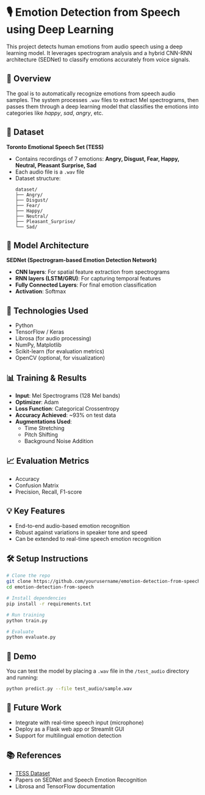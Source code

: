 
# 🎙️ Emotion Detection from Speech using Deep Learning

This project detects human emotions from audio speech using a deep learning model. It leverages spectrogram analysis and a hybrid CNN-RNN architecture (SEDNet) to classify emotions accurately from voice signals.

## 🚀 Overview

The goal is to automatically recognize emotions from speech audio samples. The system processes `.wav` files to extract Mel spectrograms, then passes them through a deep learning model that classifies the emotions into categories like *happy*, *sad*, *angry*, etc.

## 📁 Dataset

**Toronto Emotional Speech Set (TESS)**  
- Contains recordings of 7 emotions: **Angry, Disgust, Fear, Happy, Neutral, Pleasant Surprise, Sad**
- Each audio file is a `.wav` file
- Dataset structure:
  ```
  dataset/
  ├── Angry/
  ├── Disgust/
  ├── Fear/
  ├── Happy/
  ├── Neutral/
  ├── Pleasant_Surprise/
  └── Sad/
  ```

## 🧠 Model Architecture

**SEDNet (Spectrogram-based Emotion Detection Network)**  
- **CNN layers**: For spatial feature extraction from spectrograms  
- **RNN layers (LSTM/GRU)**: For capturing temporal features  
- **Fully Connected Layers**: For final emotion classification  
- **Activation**: Softmax

## 🔧 Technologies Used

- Python
- TensorFlow / Keras
- Librosa (for audio processing)
- NumPy, Matplotlib
- Scikit-learn (for evaluation metrics)
- OpenCV (optional, for visualization)

## 📊 Training & Results

- **Input**: Mel Spectrograms (128 Mel bands)
- **Optimizer**: Adam
- **Loss Function**: Categorical Crossentropy
- **Accuracy Achieved**: ~93% on test data
- **Augmentations Used**:
  - Time Stretching
  - Pitch Shifting
  - Background Noise Addition

## 📈 Evaluation Metrics

- Accuracy
- Confusion Matrix
- Precision, Recall, F1-score

## 💡 Key Features

- End-to-end audio-based emotion recognition
- Robust against variations in speaker tone and speed
- Can be extended to real-time speech emotion recognition

## 🛠️ Setup Instructions

```bash
# Clone the repo
git clone https://github.com/yourusername/emotion-detection-from-speech.git
cd emotion-detection-from-speech

# Install dependencies
pip install -r requirements.txt

# Run training
python train.py

# Evaluate
python evaluate.py
```

## 🧪 Demo

You can test the model by placing a `.wav` file in the `/test_audio` directory and running:

```bash
python predict.py --file test_audio/sample.wav
```

## 📌 Future Work

- Integrate with real-time speech input (microphone)
- Deploy as a Flask web app or Streamlit GUI
- Support for multilingual emotion detection

## 📚 References

- [TESS Dataset](https://dataverse.scholarsportal.info/dataset.xhtml?persistentId=doi:10.5683/SP2/E8H2MF)
- Papers on SEDNet and Speech Emotion Recognition
- Librosa and TensorFlow documentation
